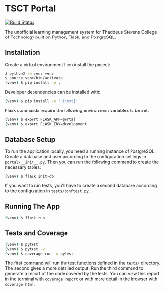 # TSCT Portal

[![Build Status](https://travis-ci.org/ts-cset/gold-portal.svg?branch=master)](https://travis-ci.org/ts-cset/gold-portal)

The unofficial learning management system for Thaddeus Stevens College of Technology built on Python, Flask, and PostgreSQL.


## Installation

Create a virtual environment then install the project:

```bash
$ python3 -m venv venv
$ source venv/bin/activate
(venv) $ pip install -e .
```

Developer dependencies can be installed with:

```bash
(venv) $ pip install -e '.[test]'
```

Flask commands require the following environment variables to be set:

```bash
(venv) $ export FLASK_APP=portal
(venv) $ export FLASK_ENV=development
```


## Database Setup

To run the application locally, you need a running instance of PostgreSQL. Create a database and user according to the configuration settings in `portal/__init__.py`. Then you can run the following command to create the necessary tables:

```bash
(venv) $ flask init-db
```

If you want to run tests, you'll have to create a second database according to the configuration in `tests/conftest.py`.


## Running The App

```bash
(venv) $ flask run
```


## Tests and Coverage

```bash
(venv) $ pytest
(venv) $ pytest -v
(venv) $ coverage run -m pytest
```

The first command will run the test functions defined in the `tests/` directory. The second gives a more detailed output. Run the third command to generate a report of the code covered by the tests. You can view this report in the terminal with `coverage report` or with more detail in the browser with `coverage html`.


